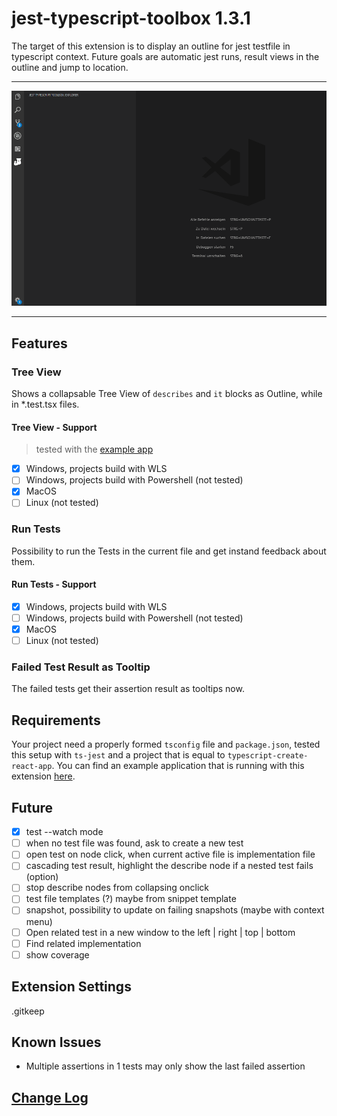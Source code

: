 # jest-typescript-toolbox 1.3.1

The target of this extension is to display an outline for jest testfile in typescript context. Future goals are automatic jest runs, result views in the outline and jump to location.

-----------------------------------------------------------------------------------------------------------

![preview](https://raw.githubusercontent.com/Sly321/jest-typescript-toolbox/master/assets/preview.gif)

-----------------------------------------------------------------------------------------------------------

## Features

### Tree View

Shows a collapsable Tree View of `describes` and `it` blocks as Outline, while in *.test.tsx files.

#### Tree View - Support

> tested with the [example app](https://github.com/Sly321/jest-typescript-toolbox-example-app)

- [x] Windows, projects build with WLS
- [ ] Windows, projects build with Powershell (not tested)
- [x] MacOS
- [ ] Linux (not tested)

### Run Tests

Possibility to run the Tests in the current file and get instand feedback about them.

#### Run Tests - Support

- [x] Windows, projects build with WLS
- [ ] Windows, projects build with Powershell (not tested)
- [x] MacOS
- [ ] Linux (not tested)

### Failed Test Result as Tooltip

The failed tests get their assertion result as tooltips now.

## Requirements

Your project need a properly formed `tsconfig` file and `package.json`, tested this setup with `ts-jest` and a project that is equal to `typescript-create-react-app`. You can find an example application that is running with this extension [here](https://github.com/Sly321/jest-typescript-toolbox-example-app).

## Future

- [x] test --watch mode
- [ ] when no test file was found, ask to create a new test
- [ ] open test on node click, when current active file is implementation file
- [ ] cascading test result, highlight the describe node if a nested test fails (option)
- [ ] stop describe nodes from collapsing onclick
- [ ] test file templates (?) maybe from snippet template
- [ ] snapshot, possibility to update on failing snapshots (maybe with context menu)
- [ ] Open related test in a new window to the left | right | top | bottom
- [ ] Find related implementation
- [ ] show coverage

## Extension Settings

.gitkeep

## Known Issues

- Multiple assertions in 1 tests may only show the last failed assertion

## [Change Log](https://github.com/Sly321/jest-typescript-toolbox/blob/master/CHANGELOG.md)
